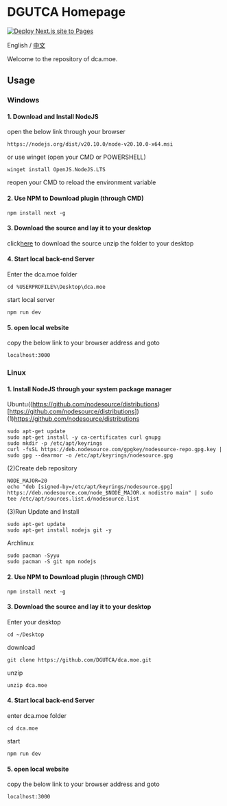 # DGUTCA Homepage

[![Deploy Next.js site to Pages](https://github.com/DGUTCA/dca.moe/actions/workflows/nextjs.yml/badge.svg)](https://github.com/DGUTCA/dca.moe/actions/workflows/nextjs.yml)

English / [中文](README.MD)

Welcome to the repository of dca.moe.

## Usage

### Windows
#### 1. Download and Install NodeJS
open the below link through your browser
```
https://nodejs.org/dist/v20.10.0/node-v20.10.0-x64.msi
```
or
use winget (open your CMD or POWERSHELL)
```
winget install OpenJS.NodeJS.LTS
```
reopen your CMD to reload the environment variable

#### 2.  Use NPM to Download plugin (through CMD)
```
npm install next -g
```
#### 3. Download the source and lay it to your desktop
click[here](https://github.com/DGUTCA/dca.moe.git) to download the source 
unzip the folder to your desktop

#### 4. Start local back-end Server
Enter the dca.moe folder
```
cd %USERPROFILE%\Desktop\dca.moe
```
start local server
```
npm run dev
```

#### 5. open local website
copy the below link to your browser address and goto
```
localhost:3000
```

### Linux
#### 1. Install NodeJS through your system package manager
Ubuntu((https://github.com/nodesource/distributions)[https://github.com/nodesource/distributions])
(1)https://github.com/nodesource/distributions
```
sudo apt-get update
sudo apt-get install -y ca-certificates curl gnupg
sudo mkdir -p /etc/apt/keyrings
curl -fsSL https://deb.nodesource.com/gpgkey/nodesource-repo.gpg.key | sudo gpg --dearmor -o /etc/apt/keyrings/nodesource.gpg
```
(2)Create deb repository
```
NODE_MAJOR=20
echo "deb [signed-by=/etc/apt/keyrings/nodesource.gpg] https://deb.nodesource.com/node_$NODE_MAJOR.x nodistro main" | sudo tee /etc/apt/sources.list.d/nodesource.list
```
(3)Run Update and Install
```
sudo apt-get update
sudo apt-get install nodejs git -y
```

Archlinux
```
sudo pacman -Syyu
sudo pacman -S git npm nodejs
```
#### 2. Use NPM to Download plugin (through CMD)
```
npm install next -g
```

#### 3. Download the source and lay it to your desktop 
Enter your desktop
```
cd ~/Desktop
```
download
```
git clone https://github.com/DGUTCA/dca.moe.git
```
unzip
```
unzip dca.moe
```

#### 4. Start local back-end Server
enter dca.moe folder
```
cd dca.moe
```
start
```
npm run dev
```
#### 5. open local website
copy the below link to your browser address and goto
```
localhost:3000
```